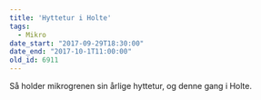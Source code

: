```yaml
---
title: 'Hyttetur i Holte'
tags:
  - Mikro
date_start: "2017-09-29T18:30:00"
date_end: "2017-10-1T11:00:00"
old_id: 6911
---
```

Så holder mikrogrenen sin årlige hyttetur, og denne gang i Holte.

&nbsp;